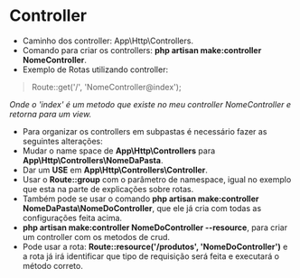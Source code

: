 # Controller
* Caminho dos controller: App\Http\Controllers.
* Comando para criar os controllers: **php artisan make:controller NomeController**.
* Exemplo de Rotas utilizando controller:

> Route::get('/', 'NomeController@index');
         
*Onde o 'index' é um metodo que existe no meu controller NomeController e retorna para um view.*

 - Para organizar os controllers em subpastas é necessário fazer as
   seguintes alterações:
 - Mudar o name space de **App\Http\Controllers** para **App\Http\Controllers\NomeDaPasta**.
 - Dar um **USE** em **App\Http\Controllers\Controller**.
 - Usar o **Route::group** com o parâmetro de namespace, igual no exemplo que esta na parte de explicações sobre rotas.
 - Também pode se usar o comando **php artisan make:controller NomeDaPasta\\NomeDoController**, que ele já cria com todas as configurações feita acima.
 - **php artisan make:controller NomeDoController --resource**, para criar um controller com os metodos de crud.
 - Pode usar a rota: **Route::resource('/produtos', 'NomeDoController')** e a rota já irá identificar que tipo de requisição será feita e executará o método correto.
